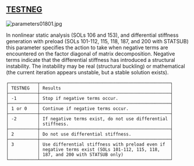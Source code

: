 ## [TESTNEG](https://help.hexagonmi.com/bundle/MSC_Nastran_2022.4/page/Nastran_Combined_Book/qrg/parameters/TOC.TESTNEG.xhtml)

![parameters01801.jpg](https://help-be.hexagonmi.com/bundle/MSC_Nastran_2022.4/page/Nastran_Combined_Book/qrg/parameters/../../../assets/parameters01801.jpg?_LANG=enus)  

In nonlinear static analysis (SOLs 106 and 153), and differential stiffness generation with preload (SOLs 101-112, 115, 118, 187, and 200 with STATSUB) this parameter specifies the action to take when negative terms are encountered on the factor diagonal of matrix decomposition. Negative terms indicate that the differential stiffness has introduced a structural instability. The instability may be real (structural buckling) or mathematical (the current iteration appears unstable, but a stable solution exists).

```text
┌───────────┬──────────────────────────────────────────────────┐
│ TESTNEG   │ Results                                          │
├───────────┼──────────────────────────────────────────────────┤
│ -1        │ Stop if negative terms occur.                    │
├───────────┼──────────────────────────────────────────────────┤
│ 1 or 0    │ Continue if negative terms occur.                │
├───────────┼──────────────────────────────────────────────────┤
│ -2        │ If negative terms exist, do not use differential │
│           │ stiffness.                                       │
├───────────┼──────────────────────────────────────────────────┤
│ 2         │ Do not use differential stiffness.               │
├───────────┼──────────────────────────────────────────────────┤
│ 3         │ Use differential stiffness with preload even if  │
│           │ negative terms exist (SOLs 101-112, 115, 118,    │
│           │ 187, and 200 with STATSUB only)                  │
└───────────┴──────────────────────────────────────────────────┘
```
